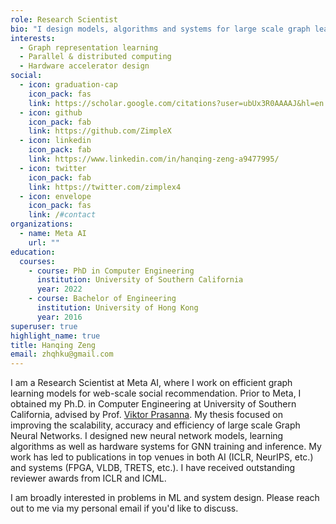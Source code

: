 ```yaml
---
role: Research Scientist
bio: "I design models, algorithms and systems for large scale graph learning. "
interests:
  - Graph representation learning
  - Parallel & distributed computing
  - Hardware accelerator design
social:
  - icon: graduation-cap
    icon_pack: fas
    link: https://scholar.google.com/citations?user=ubUx3R0AAAAJ&hl=en
  - icon: github
    icon_pack: fab
    link: https://github.com/ZimpleX
  - icon: linkedin
    icon_pack: fab
    link: https://www.linkedin.com/in/hanqing-zeng-a9477995/
  - icon: twitter
    icon_pack: fab
    link: https://twitter.com/zimplex4
  - icon: envelope
    icon_pack: fas
    link: /#contact
organizations:
  - name: Meta AI
    url: ""
education:
  courses:
    - course: PhD in Computer Engineering
      institution: University of Southern California
      year: 2022
    - course: Bachelor of Engineering
      institution: University of Hong Kong
      year: 2016
superuser: true
highlight_name: true
title: Hanqing Zeng
email: zhqhku@gmail.com
---
```

<!-- I am a PhD candidate in Computer Engineering at USC, supervised by Prof. Viktor Prasanna. My main research goal is to improve the scalability, accuracy and efficiency of large scale graph learning. Towards the goal, during my PhD, I design new models, training/inference algorithms and hardware systems for Graph Neural Networks; after graduation, I will join Facebook/Meta AI as a research scientist to further explore practical solutions in web-scale social recommendation. 

Beyond graph learning, I am also generally interested in solving memory and computation intensive problems by algorithm-architecture mapping approaches. In my initial years of PhD, I accelerated the computation of Convolutional Neural Networks and graph analytics via parallelization on heterogeneous platforms (GPU, CPU and FPGA). -->

I am a Research Scientist at Meta AI, where I work on efficient graph learning models for web-scale social recommendation. Prior to Meta, I obtained my Ph.D. in Computer Engineering at University of Southern California, advised by Prof. [Viktor Prasanna](https://sites.usc.edu/prasanna/). My thesis focused on improving the scalability, accuracy and efficiency of large scale Graph Neural Networks. I designed new neural network models, learning algorithms as well as hardware systems for GNN training and inference. My work has led to publications in top venues in both AI (ICLR, NeurIPS, etc.) and systems (FPGA, VLDB, TRETS, etc.). I have received outstanding reviewer awards from ICLR and ICML. 

I am broadly interested in problems in ML and system design. Please reach out to me via my personal email if you'd like to discuss. 